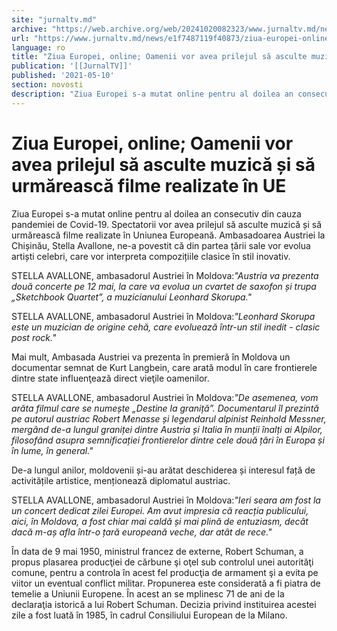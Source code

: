 ```yaml
---
site: "jurnaltv.md"
archive: "https://web.archive.org/web/20241020082323/www.jurnaltv.md/news/e1f7487119f40873/ziua-europei-online-oamenii-vor-avea-prilejul-sa-asculte-muzica-si-sa-urmareasca-filme-realizate-in-ue.html"
url: "https://www.jurnaltv.md/news/e1f7487119f40873/ziua-europei-online-oamenii-vor-avea-prilejul-sa-asculte-muzica-si-sa-urmareasca-filme-realizate-in-ue.html"
language: ro
title: "Ziua Europei, online; Oamenii vor avea prilejul să asculte muzică și să urmărească filme realizate în UE"
publication: '[[JurnalTV]]'
published: '2021-05-10'
section: novosti
description: "Ziua Europei s-a mutat online pentru al doilea an consecutiv din cauza pandemiei de Covid-19. Spectatorii vor avea prilejul să asculte muzică și să urmărească filme realizate în Uniunea Europeană. Ambasadoarea Austriei la Chișinău, Stella Avallone, ne-a povestit că din partea țării sale vor evolua artiști celebri, care vor interpreta compozițiile clasice în stil inovativ."
---
```


# Ziua Europei, online; Oamenii vor avea prilejul să asculte muzică și să urmărească filme realizate în UE

Ziua Europei s-a mutat online pentru al doilea an consecutiv din cauza pandemiei de Covid-19. Spectatorii vor avea prilejul să asculte muzică și să urmărească filme realizate în Uniunea Europeană. Ambasadoarea Austriei la Chișinău, Stella Avallone, ne-a povestit că din partea țării sale vor evolua artiști celebri, care vor interpreta compozițiile clasice în stil inovativ.

STELLA AVALLONE, ambasadorul Austriei în Moldova:*"Austria va prezenta două concerte pe 12 mai, la care va evolua un cvartet de saxofon și trupa „Sketchbook Quartet”, a muzicianului Leonhard Skorupa."*

STELLA AVALLONE, ambasadorul Austriei în Moldova:*"Leonhard Skorupa este un muzician de origine cehă, care evoluează într-un stil inedit - clasic post rock."*

Mai mult, Ambasada Austriei va prezenta în premieră în Moldova un documentar semnat de Kurt Langbein, care arată modul în care frontierele dintre state influenţează direct vieţile oamenilor.

STELLA AVALLONE, ambasadorul Austriei în Moldova:*"De asemenea, vom arăta filmul care se numește „Destine la graniță”. Documentarul îl prezintă pe autorul austriac Robert Menasse și legendarul alpinist Reinhold Messner, mergând de-a lungul graniței dintre Austria și Italia în munții înalți ai Alpilor, filosofând asupra semnificației frontierelor dintre cele două țări în Europa și în lume, în general."*

De-a lungul anilor, moldovenii și-au arătat deschiderea și interesul față de activitățile artistice, menționează diplomatul austriac.

STELLA AVALLONE, ambasadorul Austriei în Moldova:*"Ieri seara am fost la un concert dedicat zilei Europei. Am avut impresia că reacția publicului, aici, în Moldova, a fost chiar mai caldă și mai plină de entuziasm, decât dacă m-aș afla într-o țară europeană veche, dar atât de rece."*

În data de 9 mai 1950, ministrul francez de externe, Robert Schuman, a propus plasarea producţiei de cărbune şi oţel sub controlul unei autorităţi comune, pentru a controla în acest fel producţia de armament şi a evita pe viitor un eventual conflict militar. Propunerea este considerată a fi piatra de temelie a Uniunii Europene. În acest an se mplinesc 71 de ani de la declaraţia istorică a lui Robert Schuman. Decizia privind instituirea acestei zile a fost luată în 1985, în cadrul Consiliului European de la Milano.